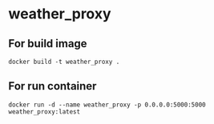 # weather_proxy

## For build image
```
docker build -t weather_proxy .
```
## For run container
```
docker run -d --name weather_proxy -p 0.0.0.0:5000:5000 weather_proxy:latest
```
